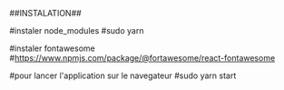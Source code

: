 ##INSTALATION##

#instaler node_modules
#sudo yarn

#instaler fontawesome
#https://www.npmjs.com/package/@fortawesome/react-fontawesome

#pour lancer l'application sur le navegateur
#sudo yarn start